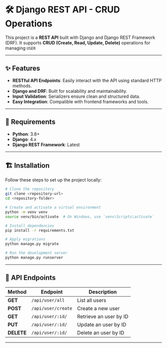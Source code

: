 # 🛠️ Django REST API - CRUD Operations  

This project is a **REST API** built with Django and Django REST Framework (DRF). It supports **CRUD (Create, Read, Update, Delete)** operations for managing `USER` 

---

## ✨ Features  

- **RESTful API Endpoints**: Easily interact with the API using standard HTTP methods.  
- **Django and DRF**: Built for scalability and maintainability.  
- **Input Validation**: Serializers ensure clean and structured data.  
- **Easy Integration**: Compatible with frontend frameworks and tools.  

---

## 🧰 Requirements  

- **Python**: 3.8+  
- **Django**: 4.x  
- **Django REST Framework**: Latest  

---

## 🏗️ Installation  

Follow these steps to set up the project locally:  

```bash
# Clone the repository
git clone <repository-url>
cd <repository-folder>

# Create and activate a virtual environment
python -m venv venv
source venv/bin/activate  # On Windows, use `venv\Scripts\activate`

# Install dependencies
pip install -r requirements.txt

# Apply migrations
python manage.py migrate

# Run the development server
python manage.py runserver
```

---
## 🔗 API Endpoints  

| **Method** | **Endpoint**        | **Description**            |  
|------------|---------------------|----------------------------|  
| **GET**    | `/api/user/all`      | List all users          |  
| **POST**   | `/api/user/create`      | Create a new user        |  
| **GET**    | `/api/user/:id/`  | Retrieve an user by ID   |  
| **PUT**    | `/api/user/:id/`  | Update an user by ID     |  
| **DELETE** | `/api/user/:id/`  | Delete an user by ID     |  



---



